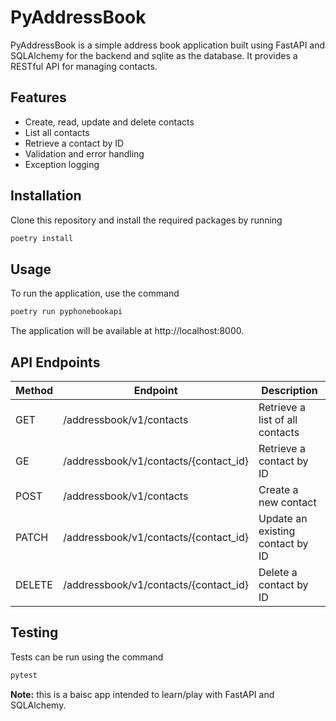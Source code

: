 # PyAddressBook

PyAddressBook is a simple address book application built using FastAPI and SQLAlchemy 
for the backend and sqlite as the database. It provides a RESTful API for managing 
contacts.

## Features

- Create, read, update and delete contacts
- List all contacts
- Retrieve a contact by ID
- Validation and error handling
- Exception logging 

## Installation

Clone this repository and install the required packages by running

```bash
poetry install
```

## Usage

To run the application, use the command

```bash 
poetry run pyphonebookapi
```

The application will be available at http://localhost:8000.

## API Endpoints

| Method | Endpoint                               | Description                      |
|--------|----------------------------------------|----------------------------------|
| GET    | /addressbook/v1/contacts               | Retrieve a list of all contacts  |
| GE     | /addressbook/v1/contacts/{contact_id}  | Retrieve a contact by ID         |
| POST   | 	/addressbook/v1/contacts              | Create a new contact             |
| PATCH  | 	/addressbook/v1/contacts/{contact_id} | Update an existing contact by ID |
| DELETE | 	/addressbook/v1/contacts/{contact_id} | Delete a contact by ID           |


## Testing

Tests can be run using the command

```bash
pytest
```

**Note:** this is a baisc app intended to learn/play with FastAPI and SQLAlchemy.
